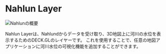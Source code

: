 # Nahlun Layer

![Nahlunの概要](ov-nahlun-layer.drawio.svg)

Nahlun Layerは、Nahlundからデータを受け取り、3D地図上に河川の水位を表示するためのDECK.GLのレイヤーです。
これを使用することで、任意の地図アプリケーションに河川水位の可視化機能を追加することができます。